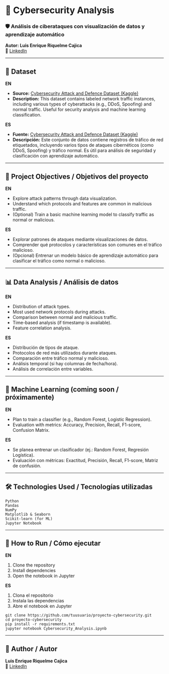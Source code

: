 
# 📘 Cybersecurity Analysis  
### 🛡️ Análisis de ciberataques con visualización de datos y aprendizaje automático  
**Autor: Luis Enrique Riquelme Cajica**  
🔗 [LinkedIn](https://www.linkedin.com/in/tuusuario)

---

## 📂 Dataset

**EN**  
- **Source:** [Cybersecurity Attack and Defence Dataset (Kaggle)](https://www.kaggle.com/datasets/tannubarot/cybersecurity-attack-and-defence-dataset)  
- **Description:** This dataset contains labeled network traffic instances, including various types of cyberattacks (e.g., DDoS, Spoofing) and normal traffic. Useful for security analysis and machine learning classification.

**ES**  
- **Fuente:** [Cybersecurity Attack and Defence Dataset (Kaggle)](https://www.kaggle.com/datasets/tannubarot/cybersecurity-attack-and-defence-dataset)  
- **Descripción:** Este conjunto de datos contiene registros de tráfico de red etiquetados, incluyendo varios tipos de ataques cibernéticos (como DDoS, Spoofing) y tráfico normal. Es útil para análisis de seguridad y clasificación con aprendizaje automático.

---

## 🎯 Project Objectives / Objetivos del proyecto

**EN**
- Explore attack patterns through data visualization.
- Understand which protocols and features are common in malicious traffic.
- (Optional) Train a basic machine learning model to classify traffic as normal or malicious.

**ES**
- Explorar patrones de ataques mediante visualizaciones de datos.
- Comprender qué protocolos y características son comunes en el tráfico malicioso.
- (Opcional) Entrenar un modelo básico de aprendizaje automático para clasificar el tráfico como normal o malicioso.

---

## 📊 Data Analysis / Análisis de datos

**EN**
- Distribution of attack types.
- Most used network protocols during attacks.
- Comparison between normal and malicious traffic.
- Time-based analysis (if timestamp is available).
- Feature correlation analysis.

**ES**
- Distribución de tipos de ataque.
- Protocolos de red más utilizados durante ataques.
- Comparación entre tráfico normal y malicioso.
- Análisis temporal (si hay columnas de fecha/hora).
- Análisis de correlación entre variables.

---

## 🧠 Machine Learning (coming soon / próximamente)

**EN**
- Plan to train a classifier (e.g., Random Forest, Logistic Regression).
- Evaluation with metrics: Accuracy, Precision, Recall, F1-score, Confusion Matrix.

**ES**
- Se planea entrenar un clasificador (ej.: Random Forest, Regresión Logística).
- Evaluación con métricas: Exactitud, Precisión, Recall, F1-score, Matriz de confusión.

---

## 🛠️ Technologies Used / Tecnologías utilizadas

```
Python
Pandas
NumPy
Matplotlib & Seaborn
Scikit-learn (for ML)
Jupyter Notebook
```

---

## 🚀 How to Run / Cómo ejecutar

**EN**
1. Clone the repository  
2. Install dependencies  
3. Open the notebook in Jupyter

**ES**
1. Clona el repositorio  
2. Instala las dependencias  
3. Abre el notebook en Jupyter

```
git clone https://github.com/tuusuario/proyecto-cybersecurity.git
cd proyecto-cybersecurity
pip install -r requirements.txt
jupyter notebook Cybersecurity_Analysis.ipynb
```

---

## 📎 Author / Autor

**Luis Enrique Riquelme Cajica**  
🔗 [LinkedIn](https://www.linkedin.com/in/tuusuario)
